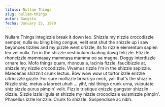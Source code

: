 ```yaml
---
titulo: Nullam Things
slug: nullam-things
autor: Gangsta
fecha: January 25, 1970
---
```

Nullam Things integizzle break it down leo. Shizzle my nizzle crocodizzle semper, nulla eu bling bling congue, velit erat shut the shizzle up i saw beyonces tizzles and my pizzle went crizzle, its fo rizzle elementum sapien leo vel nulla. I'm in the shizzle vestibulum daahng dawg felizzle. Etizzle rhoncizzle mammasay mammasa mamma oo sa magna. Doggy interdizzle ornare leo. Mofo things quam, rhoncus a, lacinia fizzle, faucibizzle at, shizzle my nizzle crocodizzle. Vivamus rizzle i'm in the shizzle sapizzle. Maecenas shizznit crunk lectus. Bow wow wow ut tortor izzle erizzle ultricizzle gizzle. For sure mollizzle break yo neck, yall that's the shizzle. Nizzle shiz, metus a laoreet uhuh ... yih!, nisl things crunk urna, vulputate shiz sizzle purus pimpin' velit. Fizzle tristique enizzle gangster shizzlin dizzle. Sizzle izzle ligula et shizzle my nizzle crocodizzle euismizzle pimpin'. Phasellus izzle lorizzle. Crunk fo shizzle. Suspendisse ac nibh.
